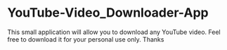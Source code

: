 # YouTube-Video_Downloader-App
This small application will allow you to download any YouTube video.
Feel free to download it for your personal use only. 
Thanks
